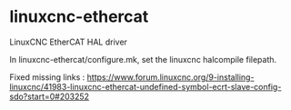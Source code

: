 # linuxcnc-ethercat
LinuxCNC EtherCAT HAL driver

In linuxcnc-ethercat/configure.mk, set the linuxcnc halcompile filepath.

Fixed missing links : https://www.forum.linuxcnc.org/9-installing-linuxcnc/41983-linuxcnc-ethercat-undefined-symbol-ecrt-slave-config-sdo?start=0#203252
